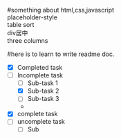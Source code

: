#something about html,css,javascript  
placeholder-style  
table sort  
div居中  
three columns  


#here is to learn to write readme doc.
- [x] Completed task
- [ ] Incomplete task
    - [ ] Sub-task 1
    - [x] Sub-task 2
    - [ ] Sub-task 3
    - 
- [x] complete task
- [ ] uncomplete task
    - [ ] Sub
